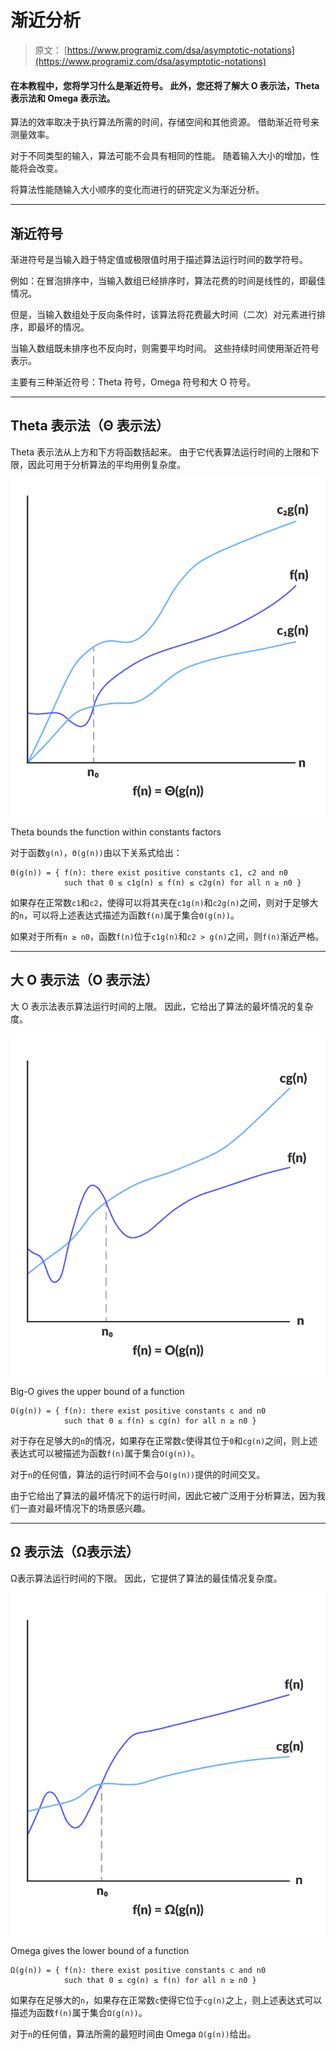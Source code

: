# 渐近分析

> 原文： [https://www.programiz.com/dsa/asymptotic-notations](https://www.programiz.com/dsa/asymptotic-notations)

#### 在本教程中，您将学习什么是渐近符号。 此外，您还将了解大 O 表示法，Theta 表示法和 Omega 表示法。

算法的效率取决于执行算法所需的时间，存储空间和其他资源。 借助渐近符号来测量效率。

对于不同类型的输入，算法可能不会具有相同的性能。 随着输入大小的增加，性能将会改变。

将算法性能随输入大小顺序的变化而进行的研究定义为渐近分析。

* * *

## 渐近符号

渐进符号是当输入趋于特定值或极限值时用于描述算法运行时间的数学符号。

例如：在冒泡排序中，当输入数组已经排序时，算法花费的时间是线性的，即最佳情况。

但是，当输入数组处于反向条件时，该算法将花费最大时间（二次）对元素进行排序，即最坏的情况。

当输入数组既未排序也不反向时，则需要平均时间。 这些持续时间使用渐近符号表示。

主要有三种渐近符号：Theta 符号，Omega 符号和大 O 符号。

* * *

## Theta 表示法（Θ 表示法）

Theta 表示法从上方和下方将函数括起来。 由于它代表算法运行时间的上限和下限，因此可用于分析算法的平均用例复杂度。

![Theta notation](img/d7ce1c75451007212bf7cc46e5e4a6a0.png "Theta notation")

Theta bounds the function within constants factors



对于函数`g(n)`，`Θ(g(n))`由以下关系式给出：

```
Θ(g(n)) = { f(n): there exist positive constants c1, c2 and n0
            such that 0 ≤ c1g(n) ≤ f(n) ≤ c2g(n) for all n ≥ n0 }
```

如果存在正常数`c1`和`c2`，使得可以将其夹在`c1g(n)`和`c2g(n)`之间，则对于足够大的`n`，可以将上述表达式描述为函数`f(n)`属于集合`Θ(g(n))`。

如果对于所有`n ≥ n0`，函数`f(n)`位于`c1g(n)`和`c2 > g(n)`之间，则`f(n)`渐近严格。

* * *

## 大 O 表示法（O 表示法）

大 O 表示法表示算法运行时间的上限。 因此，它给出了算法的最坏情况的复杂度。

![Big-O notation](img/effc73cfa83d102b047aae80fdab01eb.png "Big-O")

Big-O gives the upper bound of a function



```
O(g(n)) = { f(n): there exist positive constants c and n0
            such that 0 ≤ f(n) ≤ cg(n) for all n ≥ n0 }
```

对于存在足够大的`n`的情况，如果存在正常数`c`使得其位于`0`和`cg(n)`之间，则上述表达式可以被描述为函数`f(n)`属于集合`O(g(n))`。

对于`n`的任何值，算法的运行时间不会与`O(g(n))`提供的时间交叉。

由于它给出了算法的最坏情况下的运行时间，因此它被广泛用于分析算法，因为我们一直对最坏情况下的场景感兴趣。

* * *

## Ω 表示法（Ω表示法）

Ω表示算法运行时间的下限。 因此，它提供了算法的最佳情况复杂度。

![Omega Notation](img/571c8e733045af0977623af6271d187a.png "Omega")

Omega gives the lower bound of a function



```
Ω(g(n)) = { f(n): there exist positive constants c and n0 
            such that 0 ≤ cg(n) ≤ f(n) for all n ≥ n0 }
```

如果存在足够大的`n`，如果存在正常数`c`使得它位于`cg(n)`之上，则上述表达式可以描述为函数`f(n)`属于集合`Ω(g(n))`。

对于`n`的任何值，算法所需的最短时间由 Omega `Ω(g(n))`给出。